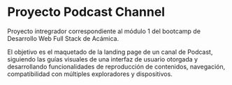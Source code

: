 # Proyecto Podcast Channel

Proyecto intregrador correspondiente al módulo 1 del bootcamp de Desarrollo Web Full Stack de Acámica.

El objetivo es el maquetado de la landing page de un canal de Podcast, siguiendo las guías visuales de una interfaz de usuario otorgada y desarrollando funcionalidades de reproducción de contenidos, navegación, compatibilidad con múltiples exploradores y dispositivos.
